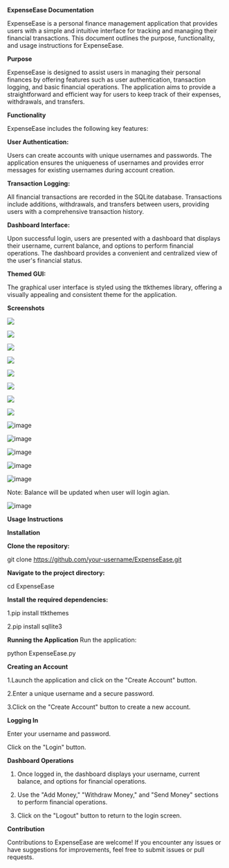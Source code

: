 **ExpenseEase Documentation**

ExpenseEase is a personal finance management application that provides users with a simple and intuitive interface for tracking and managing their financial transactions. This document outlines the purpose, functionality, and usage instructions for ExpenseEase.

**Purpose**

ExpenseEase is designed to assist users in managing their personal finances by offering features such as user authentication, transaction logging, and basic financial operations. The application aims to provide a straightforward and efficient way for users to keep track of their expenses, withdrawals, and transfers.

**Functionality**

ExpenseEase includes the following key features:

**User Authentication:**

Users can create accounts with unique usernames and passwords. The application ensures the uniqueness of usernames and provides error messages for existing usernames during account creation.

**Transaction Logging:** 

All financial transactions are recorded in the SQLite database. Transactions include additions, withdrawals, and transfers between users, providing users with a comprehensive transaction history.

**Dashboard Interface:**

Upon successful login, users are presented with a dashboard that displays their username, current balance, and options to perform financial operations. The dashboard provides a convenient and centralized view of the user's financial status.

**Themed GUI:**

The graphical user interface is styled using the ttkthemes library, offering a visually appealing and consistent theme for the application.

**Screenshots**

![](image.png)

![](image-1.png)

![](image-2.png)

![](image-3.png)

![](image-4.png)

![](image-5.png)

![](image-6.png)

![](image-7.png)

![image](https://github.com/Abdullah4589/BanoQabil-2.0-Python-Course/assets/150226902/a3edfce0-2eb2-4b25-ac77-fbb748e8ed1b)

![image](https://github.com/Abdullah4589/BanoQabil-2.0-Python-Course/assets/150226902/8cde2cda-f698-4058-be65-60d8383eb61e)

![image](https://github.com/Abdullah4589/BanoQabil-2.0-Python-Course/assets/150226902/c9fa8924-7a02-49df-8643-bb95e5272488)

![image](https://github.com/Abdullah4589/BanoQabil-2.0-Python-Course/assets/150226902/315cfbbc-1abc-4651-a486-dc4d2ac2989e)

![image](https://github.com/Abdullah4589/BanoQabil-2.0-Python-Course/assets/150226902/8ab79bde-04eb-48db-a01a-be2307d4c886)

Note: Balance will be updated when user will login agian.

![image](https://github.com/Abdullah4589/BanoQabil-2.0-Python-Course/assets/150226902/2b4b6061-3e7a-4656-b96f-2d2bc038fa96)


**Usage Instructions**

**Installation**

**Clone the repository:**

git clone https://github.com/your-username/ExpenseEase.git

**Navigate to the project directory:**

cd ExpenseEase

**Install the required dependencies:**

1.pip install ttkthemes

2.pip install sqllite3

**Running the Application**
Run the application:

python ExpenseEase.py


**Creating an Account**

1.Launch the application and click on the "Create Account" button.

2.Enter a unique username and a secure password.

3.Click on the "Create Account" button to create a new account.

**Logging In**

Enter your username and password.

Click on the "Login" button.

**Dashboard Operations**

1. Once logged in, the dashboard displays your username, current balance, and options for financial operations.

2. Use the "Add Money," "Withdraw Money," and "Send Money" sections to perform financial operations.

3. Click on the "Logout" button to return to the login screen.

**Contribution**

Contributions to ExpenseEase are welcome! If you encounter any issues or have suggestions for improvements, feel free to submit issues or pull requests.

